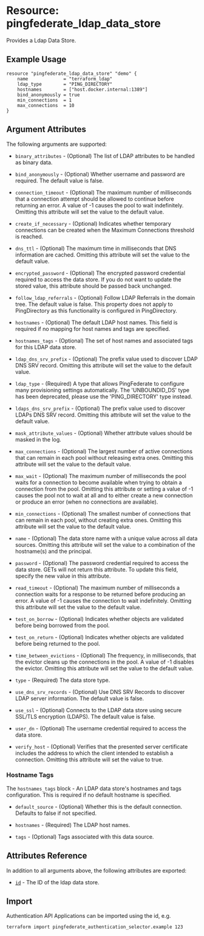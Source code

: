 # Resource: pingfederate_ldap_data_store

Provides a Ldap Data Store.

## Example Usage
```hcl
resource "pingfederate_ldap_data_store" "demo" {
	name             = "terraform_ldap"
	ldap_type        = "PING_DIRECTORY"
	hostnames        = ["host.docker.internal:1389"]
	bind_anonymously = true
	min_connections  = 1
	max_connections  = 10
}
```

## Argument Attributes

The following arguments are supported:

- `binary_attributes` - (Optional) The list of LDAP attributes to be handled as binary data.

- `bind_anonymously` - (Optional) Whether username and password are required. The default value is false.

- `connection_timeout` - (Optional) The maximum number of milliseconds that a connection attempt should be allowed to continue before returning an error. A value of -1 causes the pool to wait indefinitely. Omitting this attribute will set the value to the default value.

- `create_if_necessary` - (Optional) Indicates whether temporary connections can be created when the Maximum Connections threshold is reached.

- `dns_ttl` - (Optional) The maximum time in milliseconds that DNS information are cached. Omitting this attribute will set the value to the default value.

- `encrypted_password` - (Optional) The encrypted password credential required to access the data store.  If you do not want to update the stored value, this attribute should be passed back unchanged.

- `follow_ldap_referrals` - (Optional) Follow LDAP Referrals in the domain tree. The default value is false. This property does not apply to PingDirectory as this functionality is configured in PingDirectory.

- `hostnames` - (Optional) The default LDAP host names. This field is required if no mapping for host names and tags are specified.

- `hostnames_tags` - (Optional) The set of host names and associated tags for this LDAP data store.

- `ldap_dns_srv_prefix` - (Optional) The prefix value used to discover LDAP DNS SRV record. Omitting this attribute will set the value to the default value.

- `ldap_type` - (Required) A type that allows PingFederate to configure many provisioning settings automatically. The 'UNBOUNDID_DS' type has been deprecated, please use the 'PING_DIRECTORY' type instead.

- `ldaps_dns_srv_prefix` - (Optional) The prefix value used to discover LDAPs DNS SRV record. Omitting this attribute will set the value to the default value.

- `mask_attribute_values` - (Optional) Whether attribute values should be masked in the log.

- `max_connections` - (Optional) The largest number of active connections that can remain in each pool without releasing extra ones. Omitting this attribute will set the value to the default value.

- `max_wait` - (Optional) The maximum number of milliseconds the pool waits for a connection to become available when trying to obtain a connection from the pool. Omitting this attribute or setting a value of -1 causes the pool not to wait at all and to either create a new connection or produce an error (when no connections are available).

- `min_connections` - (Optional) The smallest number of connections that can remain in each pool, without creating extra ones. Omitting this attribute will set the value to the default value.

- `name` - (Optional) The data store name with a unique value across all data sources. Omitting this attribute will set the value to a combination of the hostname(s) and the principal.

- `password` - (Optional) The password credential required to access the data store. GETs will not return this attribute. To update this field, specify the new value in this attribute.

- `read_timeout` - (Optional) The maximum number of milliseconds a connection waits for a response to be returned before producing an error. A value of -1 causes the connection to wait indefinitely. Omitting this attribute will set the value to the default value.

- `test_on_borrow` - (Optional) Indicates whether objects are validated before being borrowed from the pool.

- `test_on_return` - (Optional) Indicates whether objects are validated before being returned to the pool.

- `time_between_evictions` - (Optional) The frequency, in milliseconds, that the evictor cleans up the connections in the pool. A value of -1 disables the evictor. Omitting this attribute will set the value to the default value.

- `type` - (Required) The data store type.

- `use_dns_srv_records` - (Optional) Use DNS SRV Records to discover LDAP server information. The default value is false.

- `use_ssl` - (Optional) Connects to the LDAP data store using secure SSL/TLS encryption (LDAPS). The default value is false.

- `user_dn` - (Optional) The username credential required to access the data store.

- `verify_host` - (Optional) Verifies that the presented server certificate includes the address to which the client intended to establish a connection. Omitting this attribute will set the value to true.

### Hostname Tags

The `hostnames_tags` block - An LDAP data store's hostnames and tags configuration. This is required if no default hostname is specified.

- `default_source` - (Optional) Whether this is the default connection. Defaults to false if not specified.

- `hostnames` - (Required) The LDAP host names.

- `tags` - (Optional) Tags associated with this data source.

## Attributes Reference

In addition to all arguments above, the following attributes are exported:

- [`id`](#id) - The ID of the ldap data store.

## Import

Authentication API Applications can be imported using the id, e.g.

```
terraform import pingfederate_authentication_selector.example 123
```
